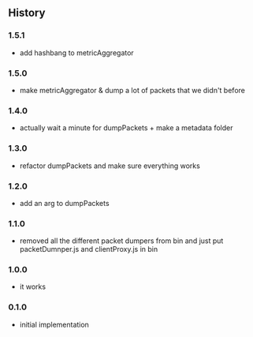 ## History

### 1.5.1

* add hashbang to metricAggregator

### 1.5.0

* make metricAggregator & dump a lot of packets that we didn't before

### 1.4.0

* actually wait a minute for dumpPackets + make a metadata folder

### 1.3.0

* refactor dumpPackets and make sure everything works

### 1.2.0

* add an arg to dumpPackets

### 1.1.0

* removed all the different packet dumpers from bin and just put packetDumnper.js and clientProxy.js in bin

### 1.0.0

* it works

### 0.1.0

* initial implementation
